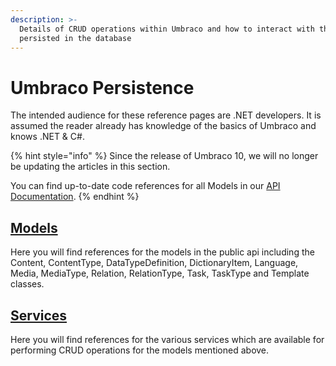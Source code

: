 ```yaml
---
description: >-
  Details of CRUD operations within Umbraco and how to interact with the data
  persisted in the database
---
```


# Umbraco Persistence

The intended audience for these reference pages are .NET developers. It is assumed the reader already has knowledge of the basics of Umbraco and knows .NET & C#.

{% hint style="info" %}
Since the release of Umbraco 10, we will no longer be updating the articles in this section.

You can find up-to-date code references for all Models in our [API Documentation](https://apidocs.umbraco.com/v10/csharp/api/Umbraco.Cms.Core.Models.html).
{% endhint %}

## [Models](persistence-models-reference/)

Here you will find references for the models in the public api including the Content, ContentType, DataTypeDefinition, DictionaryItem, Language, Media, MediaType, Relation, RelationType, Task, TaskType and Template classes.

## [Services](services-reference/)

Here you will find references for the various services which are available for performing CRUD operations for the models mentioned above.
